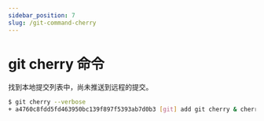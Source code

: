 ```yaml
---
sidebar_position: 7
slug: /git-command-cherry
---
```


# git cherry 命令



找到本地提交列表中，尚未推送到远程的提交。



```bash
$ git cherry --verbose 
+ a4760c8fdd5fd463950bc139f897f5393ab7d0b3 [git] add git cherry & cherry-pick
```

